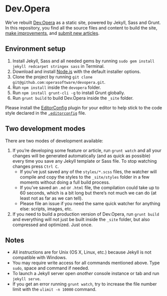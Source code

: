 # Dev.Opera

We’ve rebuilt [Dev.Opera](http://dev.opera.com/) as a static site, powered by Jekyll, Sass and Grunt. In this repository, you find all the source files and content to build the site, [make improvements](CONTRIBUTING.md#code-improvements), and [submit new articles](CONTRIBUTING.md#article-suggestions--contributions).

## Environment setup

1. Install Jekyll, Sass and all needed gems by running `sudo gem install jekyll redcarpet stringex sass` in Terminal.
2. Download and install [Node.js](http://nodejs.org) with the default installer options.
3. Clone the project by running `git clone git@github.com:operasoftware/devopera.git`.
4. Run `npm install` inside the `devopera` folder.
5. Run `npm install grunt-cli -g` to install Grunt globally.
6. Run `grunt build` to build Dev.Opera inside the `_site` folder.

Please install the [EditorConfig](http://editorconfig.org/#download) plugin for your editor to help stick to the code style declared in the [`.editorconfig`](.editorconfig) file.

## Two development modes

There are two modes of development available:

1. If you’re developing some feature or article, run `grunt watch` and all your changes will be generated automatically (and as quick as possible) every time you save any Jekyll template or Sass file. To stop watching changes press `Ctrl C`.
	- If you’ve just saved any of the `styles/*.scss` files, the watcher will compile and copy the styles to the `_site/styles` folder in a few moments without doing a full build process.
	- If you’ve saved an `.md` or `.html` file, the compilation could take up to 60 seconds, which is a bit long but there’s not much we can do (at least not as far as we can tell).
	- Please file an issue if you need the same quick watcher for anything else: scripts, images, etc.
2. If you need to build a production version of Dev.Opera, run `grunt build` and everything will not just be built inside the `_site` folder, but also compressed and optimized. Just once.

## Notes

- All instructions are for Unix (OS X, Linux, etc.) because Jekyll is not compatible with Windows.
- You may require write access for all commands mentioned above. Type `sudo`, space and command if needed.
- To launch a Jekyll server open _another_ console instance or tab and run `jekyll serve`.
- If you get an error running `grunt watch`, try to increase the file number limit with the `ulimit -n 10000` command.
